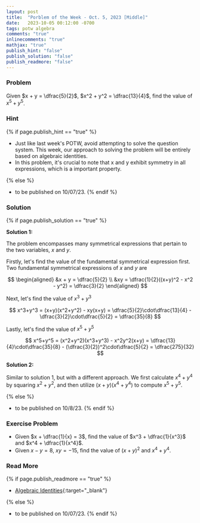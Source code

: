 ```yaml
---
layout: post
title:  "Porblem of the Week - Oct. 5, 2023 [Middle]"
date:   2023-10-05 00:12:00 -0700
tags: potw algebra
comments: "true"
inlinecomments: "true"
mathjax: "true"
publish_hint: "false"
publish_solution: "false"
publish_readmore: "false"
---
```

### Problem
Given $x + y = \dfrac{5}{2}$, $x^2 + y^2 = \dfrac{13}{4}$, find the value of $x^5 + y^5$.

<!--more-->

### Hint
{% if page.publish_hint == "true" %}

- Just like last week's POTW, avoid attempting to solve the question system. This week, our approach to solving the problem will be entirely based on algebraic identities.
- In this problem, it's crucial to note that x and y exhibit symmetry in all expressions, which is a important property.

{% else %}
- to be published on 10/07/23.
{% endif %}

### Solution 
{% if page.publish_solution == "true" %}

**Solution 1:** 

The problem encompasses many symmetrical expressions that pertain to the two variables, $x$ and $y$. 

Firstly, let's find the value of the fundamental symmetrical expression first. Two fundamental symmetrical expressions of $x$ and $y$ are

$$
\begin{aligned}
&x + y = \dfrac{5}{2} \\
&xy = \dfrac{1}{2}((x+y)^2 - x^2 - y^2) = \dfrac{3}{2}
\end{aligned}
$$

Next, let's find the value of $x^3+y^3$

$$
x^3+y^3 = (x+y)(x^2+y^2) - xy(x+y) = \dfrac{5}{2}\cdot\dfrac{13}{4} - \dfrac{3}{2}\cdot\dfrac{5}{2} = \dfrac{35}{8}
$$

Lastly, let's  find the value of $x^5+y^5$

$$
x^5+y^5 = (x^2+y^2)(x^3+y^3) - x^2y^2(x+y) = \dfrac{13}{4}\cdot\dfrac{35}{8} - (\dfrac{3}{2})^2\cdot\dfrac{5}{2} = \dfrac{275}{32}
$$

**Solution 2:** 

Similar to solution 1, but with a different approach. We first calculate $x^4 + y^4$ by squaring $x^2+y^2$, and then utilize $(x + y)(x^4 + y^4)$ to compute $x^5 + y^5$.

{% else %}
- to be published on 10/8/23.
{% endif %}

### Exercise Problem
- Given $x + \dfrac{1}{x} = 3$, find the value of $x^3 + \dfrac{1}{x^3}$ and $x^4 + \dfrac{1}{x^4}$.
- Given $x − y = 8$, $xy = −15$, find the value of $(x + y)^2$ and $x^4 + y^4$.

### Read More
{% if page.publish_readmore == "true" %}


- [Algebraic Identities](https://www.cuemath.com/algebra/algebraic-identities/){:target="_blank"}

{% else %}
- to be published on 10/07/23.
{% endif %}
